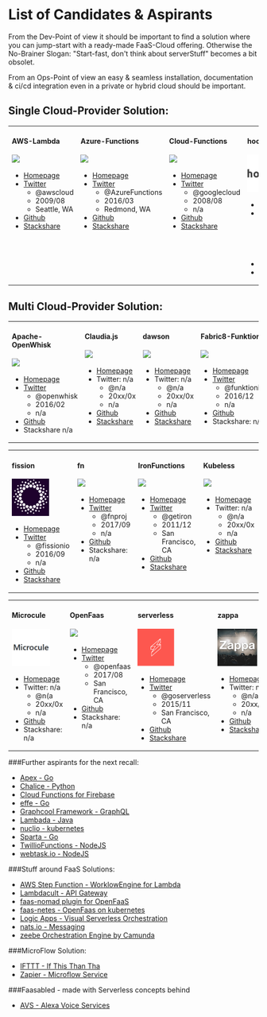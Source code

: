 # List of Candidates & Aspirants

From the Dev-Point of view it should be important to find a solution where you can jump-start with a ready-made FaaS-Cloud offering. Otherwise the No-Brainer Slogan: "Start-fast, don't think about serverStuff" becomes a bit obsolet. 

From an Ops-Point of view an easy & seamless installation, documentation & ci/cd integration even in a private or hybrid cloud should be important.

## Single Cloud-Provider Solution:

<table><tr><td width="230" valign="top">

#### AWS-Lambda

<img src="https://img.stackshare.io/service/1909/aws-lambda.png" height="75"/>

- [Homepage](https://aws.amazon.com/lambda/?nc1=h_ls)
- [Twitter](https://twitter.com/awscloud)
  - @awscloud
  - 2009/08
  - Seattle, WA
- [Github](https://github.com/awslabs/serverless-application-model)
- [Stackshare](https://stackshare.io/aws-lambda)

</td><td width="230" valign="top">

#### Azure-Functions

<img src="http://storage.googleapis.com/xebia-blog/1/2017/01/Azure-function.png" height="75"/>

- [Homepage](https://azure.microsoft.com/en-us/services/functions/)
- [Twitter](https://twitter.com/AzureFunctions)
  - @AzureFunctions
  - 2016/03
  - Redmond, WA
- [Github](https://github.com/Azure/Azure-Functions)
- [Stackshare](https://stackshare.io/azure-functions)

</td><td width="230" valign="top">

#### Cloud-Functions

<img src="https://img.stackshare.io/service/6672/google-cloud-functions.png" height="75"/>

- [Homepage](https://cloud.google.com/functions/)
- [Twitter](https://twitter.com/googlecloud)
  - @googlecloud 
  - 2008/08
  - n/a
- [Github](https://github.com/GoogleCloudPlatform/cloud-functions-emulator)
- [Stackshare](https://stackshare.io/google-cloud-functions)

</td><td width="230" valign="top">

#### hook.io

<img src="hook.io/hookio-logo.png" height="75"/>

- [Homepage](http://hook.io/)
- [Twitter](https://twitter.com/hookdotio)
  - @hookdotio
  - 2015/08
  - San Francisco, CA
- [Github](https://github.com/bigcompany/hook.io)
- Stackshare n/a

</td></tr></table>



## Multi Cloud-Provider Solution:

<table><tr><td width="230" valign="top">

#### Apache-OpenWhisk

<img src="https://avatars2.githubusercontent.com/u/16900235" height="75"/>

- [Homepage](https://openwhisk.apache.org/)
- [Twitter](https://twitter.com/openwhisk)
  - @openwhisk
  - 2016/02
  - n/a
- [Github](https://github.com/apache/incubator-openwhisk)
- Stackshare n/a

</td><td width="230" valign="top">

#### Claudia.js

<img src="https://avatars-02.gitter.im/group/iv/3/57542cc5c43b8c60197765f0" height="75"/>

- [Homepage](https://claudiajs.com/)
- Twitter: n/a
  - @n/a 
  - 20xx/0x
  - n/a
- [Github](https://github.com/claudiajs)
- [Stackshare](https://stackshare.io/claudia)

</td><td width="230" valign="top">

#### dawson

<img src="https://avatars0.githubusercontent.com/u/23697047" height="75"/>

- [Homepage](https://dawson.sh)
- Twitter: n/a
  - @n/a
  - 20xx/0x
  - n/a
- [Github](https://github.com/dawson-org)
- [Stackshare](https://stackshare.io/dawson)

</td><td width="230" valign="top">

#### Fabric8-Funktion

<img src="https://funktion.fabric8.io/docs/images/icon.png" height="75"/>

- [Homepage](https://funktion.fabric8.io/)
- [Twitter](https://twitter.com/funktionio)
  - @funktionio
  - 2016/12
  - n/a
- [Github](https://github.com/funktionio)
- Stackshare: n/a

</td></tr></table><table><tr><td width="230" valign="top">


#### fission

<img src="Fission/fission.png" height="75"/>

- [Homepage](http://fission.io/)
- [Twitter](https://twitter.com/fissionio)
  - @fissionio
  - 2016/09
  - n/a
- [Github](https://github.com/fission)
- [Stackshare](https://stackshare.io/fission)

</td><td width="230" valign="top">

#### fn

<img src="https://avatars3.githubusercontent.com/u/30273834" height="75"/>

- [Homepage](http://fnproject.io/)
- [Twitter](https://twitter.com/fnproj)
  - @fnproj 
  - 2017/09
  - n/a
- [Github](https://github.com/fnproject)
- Stackshare: n/a

</td><td width="230" valign="top">


#### IronFunctions

<img src="https://www.iron.io/images/logo-simple.svg" height="75"/>

- [Homepage](https://www.iron.io/)
- [Twitter](https://twitter.com/getiron)
  - @getiron
  - 2011/12
  - San Francisco, CA
- [Github](https://github.com/iron-io/functions)
- [Stackshare](https://stackshare.io/iron-io)

</td><td width="230" valign="top">

#### Kubeless

<img src="https://avatars3.githubusercontent.com/u/25339039" height="75"/>

- [Homepage](http://kubeless.io/)
- Twitter: n/a
  - @n/a
  - 20xx/0x
  - n/a
- [Github](https://github.com/kubeless)
- [Stackshare](https://stackshare.io/kubeless)

</td></tr></table><table><tr><td width="230" valign="top">

#### Microcule

<img src="Microcule/Microcule-logo.png" height="75"/>

- [Homepage](https://github.com/Stackvana/microcule)
- Twitter: n/a
  - @n(a
  - 20xx/0x
  - n/a
- [Github](https://github.com/Stackvana/microcule)
- Stackshare: n/a

</td><td width="230" valign="top">

#### OpenFaas

<img src="https://www.openfaas.com/assets/images/logo.png" height="75"/>

- [Homepage](https://www.openfaas.com/)
- [Twitter](https://twitter.com/openfaas)
  - @openfaas
  - 2017/08
  - San Francisco, CA
- [Github](https://github.com/openfaas)
- Stackshare: n/a 

</td><td width="230" valign="top">

#### serverless

<img src="serverless/serverless-logo.png" height="75"/>

- [Homepage](https://serverless.com/)
- [Twitter](https://twitter.com/goserverless)
  - @goserverless 
  - 2015/11
  - San Francisco, CA
- [Github](https://github.com/serverless/serverless)
- [Stackshare](https://stackshare.io/serverless)

</td><td width="230" valign="top">

#### zappa

<img src="Zappa/Zappa.jpg" height="75"/>

- [Homepage](https://www.zappa.io/)
- Twitter: n/a
  - @n/a
  - 20xx/0x
  - n/a
- [Github](https://github.com/Miserlou/Zappa)
- [Stackshare](https://stackshare.io/zappa)

</td></tr></table>

###Further aspirants for the next recall:

- [Apex - Go](http://apex.run/)
- [Chalice - Python](https://github.com/aws/chalice)
- [Cloud Functions for Firebase](https://firebase.google.com/products/functions/?ref=stackshare)
- [effe - Go](redbeardlab.tech/2016/03/05/effe.html)
- [Graphcool Framework - GraphQL](https://www.graph.cool/)
- [Lambada - Java](https://github.com/lambadaframework/lambadaframework)
- [nuclio - kubernetes](https://github.com/nuclio)
- [Sparta - Go](http://gosparta.io/)
- [TwillioFunctions - NodeJS](https://www.twilio.com/functions?ref=stackshare)
- [webtask.io - NodeJS](https://webtask.io/)


###Stuff around FaaS Solutions:
- [AWS Step Function - WorklowEngine for Lambda](https://aws.amazon.com/de/step-functions/)
- [Lambdacult - API Gateway](https://lambdacult.com/)
- [faas-nomad plugin for OpenFaaS](https://github.com/hashicorp/faas-nomad)
- [faas-netes - OpenFaas on kubernetes](https://github.com/openfaas/faas-netes)
- [Logic Apps - Visual Serverless Orchestration](https://azure.microsoft.com/en-us/services/logic-apps/)
- [nats.io - Messaging](http://nats.io/)
- [zeebe Orchestration Engine by Camunda](https://zeebe.io/)

###MicroFlow Solution:
- [IFTTT - If This Than Tha](https://ifttt.com/)
- [Zapier - Microflow Service](https://zapier.com/)

###Faasabled - made with Serverless concepts behind
- [AVS - Alexa Voice Services](https://developer.amazon.com/de/alexa)

